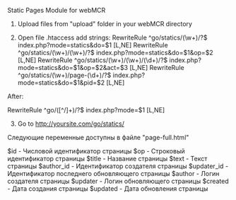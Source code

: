 Static Pages Module for webMCR

1. Upload files from "upload" folder in your webMCR directory

2. Open file .htaccess add strings:
RewriteRule ^go/statics/(\w+)/?$ index.php?mode=statics&do=$1 [L,NE]
RewriteRule ^go/statics/(\w+)/(\w+)/?$ index.php?mode=statics&do=$1&op=$2 [L,NE]
RewriteRule ^go/statics/(\w+)/(\w+)/(\d+)/?$ index.php?mode=statics&do=$1&op=$2&act=$3 [L,NE]
RewriteRule ^go/statics/(\w+)/page-(\d+)/?$ index.php?mode=statics&do=$1&pid=$2 [L,NE]

After:

RewriteRule ^go/([^/]+)/?$ index.php?mode=$1 [L,NE]

3. Go to http://yoursite.com/go/statics/

Следующие переменные доступны в файле "page-full.html"

$id - Числовой идентификатор страницы
$op - Строковый идентификатор страницы
$title - Название страницы
$text - Текст страницы
$author_id - Идентификатор создателя страницы
$updater_id - Идентификатор последнего обновляющего страницы
$author - Логин создателя страницы
$updater - Логин обновляющего страницы
$created - Дата создания страницы
$updated - Дата обновления страницы
